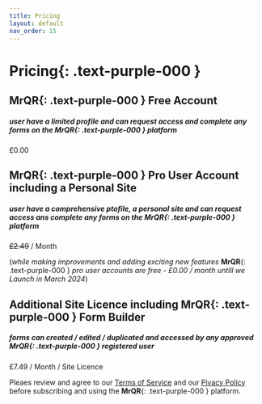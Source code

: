```yaml
---
title: Pricing
layout: default
nav_order: 15
---
```


# **Pricing**{: .text-purple-000 }

## **MrQR**{: .text-purple-000 } Free Account
##### user have a limited profile and can request access and complete any forms on the **MrQR**{: .text-purple-000 } platform

£0.00

## **MrQR**{: .text-purple-000 } Pro User Account including a Personal Site
##### user have a comprehensive ptofile, a personal site and can request access ans complete any forms on the **MrQR**{: .text-purple-000 } platform

~~£2.49~~ / Month

(*while making improvements and adding exciting new features* **MrQR**{: .text-purple-000 } *pro user accounts are free - £0.00 / month untill we Launch in March 2024*)

## Additional Site Licence including **MrQR**{: .text-purple-000 } Form Builder
##### forms can created / edited / duplicated and accessed by any approved **MrQR**{: .text-purple-000 } registered user

£7.49 / Month / Site Licence


Pleaes review and agree to our [Terms of Service](https://mrqr.me/terms-of-service/) and our [Pivacy Policy](https://mrqr.me/privacy-policy) before subscribing and using the **MrQR**{: .text-purple-000 } platform.

